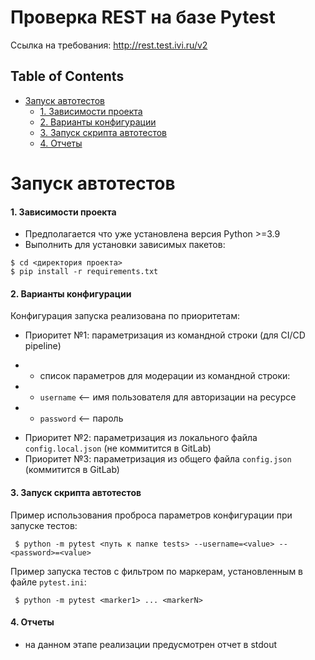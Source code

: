 Проверка REST на базе Pytest
============================

Ссылка на требования: http://rest.test.ivi.ru/v2

Table of Contents
-----------------
* [Запуск автотестов](#запуск-автотестов)
  * [1. Зависимости проекта](#1-зависимости-проекта)
  * [2. Варианты конфигурации](#2-варианты-конфигурации)
  * [3. Запуск скрипта автотестов](#3-запуск-скрипта-автотестов)
  * [4. Отчеты](#4-отчеты)

Запуск автотестов
============================
#### 1. Зависимости проекта
- Предполагается что уже установлена версия Python >=3.9
- Выполнить для установки зависимых пакетов:
```
$ cd <директория проекта>
$ pip install -r requirements.txt
```
#### 2. Варианты конфигурации
Конфигурация запуска реализована по приоритетам:
- Приоритет №1: параметризация из командной строки (для CI/CD pipeline)
 * * список параметров для модерации из командной строки:
 * * `username`  <-- имя пользователя для авторизации на ресурсе
 * * `password`  <-- пароль
- Приоритет №2: параметризация из локального файла `config.local.json` (не коммитится в GitLab)
- Приоритет №3: параметризация из общего файла `config.json` (коммитится в GitLab)
#### 3. Запуск скрипта автотестов
Пример использования проброса параметров конфигурации при запуске тестов:
```
 $ python -m pytest <путь к папке tests> --username=<value> --<password>=<valuе>
```
Пример запуска тестов с фильтром по маркерам, установленным в файле `pytest.ini`:
```
 $ python -m pytest <marker1> ... <markerN>
```
#### 4. Отчеты
- на данном этапе реализации предусмотрен отчет в stdout
